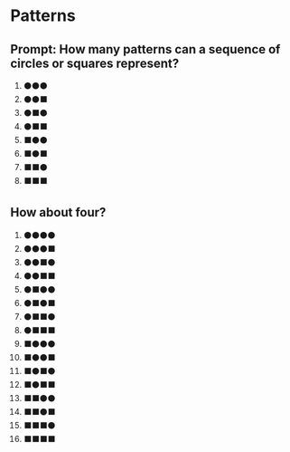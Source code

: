 # Patterns
## Prompt: How many patterns can a sequence of circles or squares represent?
1. ⚫⚫⚫
2. ⚫⚫⬛
3. ⚫⬛⚫
4. ⚫⬛⬛
5. ⬛⚫⚫
6. ⬛⚫⬛
7. ⬛⬛⚫
8. ⬛⬛⬛

## How about four?
1. ⚫⚫⚫⚫
2. ⚫⚫⚫⬛
3. ⚫⚫⬛⚫
4. ⚫⚫⬛⬛
5. ⚫⬛⚫⚫
6. ⚫⬛⚫⬛
7. ⚫⬛⬛⚫
8. ⚫⬛⬛⬛
9. ⬛⚫⚫⚫
10. ⬛⚫⚫⬛
11. ⬛⚫⬛⚫
12. ⬛⚫⬛⬛
13. ⬛⬛⚫⚫
14. ⬛⬛⚫⬛
15. ⬛⬛⬛⚫
16. ⬛⬛⬛⬛